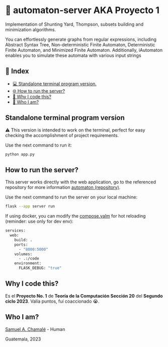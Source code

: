 # 🚀 automaton-server AKA Proyecto 1

Implementation of Shunting Yard, Thompson, subsets building and minimization algorithms.


You can effortlessly generate graphs from regular expressions, including Abstract Syntax Tree, Non-deterministic Finite Automaton, Deterministic Finite Automaton, and Minimized Finite Automaton. Additionally, iAutomaton enables you to simulate these automata with various input strings


## 📑 Index

- [💻 Standalone terminal program version.](#standalone-terminal-program-version)
- [🌐 How to run the server?](#how-to-run-the-server)
- [🤔 Why I code this?](#why-i-code-this)
- [🧐 Who I am?](#who-i-am)

## Standalone terminal program version

⚠️ This version is intended to work on the terminal,  perfect for easy checking the accomplishment of project requirements.

Use the next command to run it:

```bash
python app.py
```

## How to run the server?

This server works directly with the web application, go to the referenced repository for more information [automaton (repository)](https://github.com/chamale-rac/automaton).

Use the next command to run the server on your local machine:

```bash
flask --app server run
```

If using docker, you can modify the [compose.yalm](./compose.yaml) for hot reloading (reminder: use only for dev env):

```bash
services:
  web:
    build: .
    ports:
      - "8000:5000"
    volumes:
      - .:/code
    environment:
      FLASK_DEBUG: "true"
```

## Why I code this?

Es el **Proyecto No. 1** de **Teoría de la Computación** **Sección 20** del **Segundo ciclo 2023**. Valía puntos, fuí coaccionado 😭.

## Who I am?

[Samuel A. Chamalé](https://github.com/chamale-rac) - Human

Guatemala, 2023
